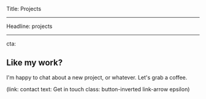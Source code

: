 Title: Projects

----

Headline: projects

----

cta:

## Like my work?

I'm happy to chat about a new project, or whatever. Let's grab a coffee.

(link: contact text: Get in touch class: button-inverted link-arrow epsilon)
